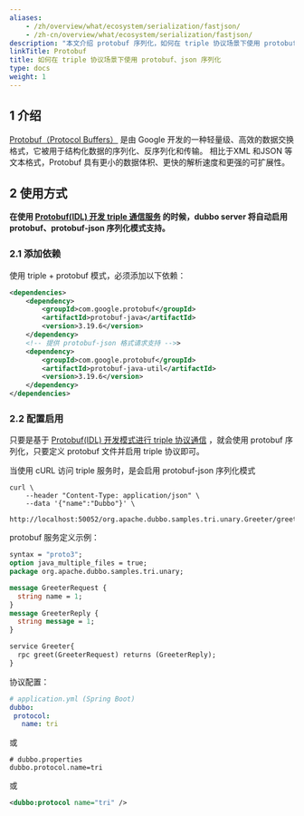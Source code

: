 ```yaml
---
aliases:
    - /zh/overview/what/ecosystem/serialization/fastjson/
    - /zh-cn/overview/what/ecosystem/serialization/fastjson/
description: "本文介绍 protobuf 序列化，如何在 triple 协议场景下使用 protobuf、json 序列化。"
linkTitle: Protobuf
title: 如何在 triple 协议场景下使用 protobuf、json 序列化
type: docs
weight: 1
---
```


## 1 介绍

<a href="" target="_blank">Protobuf（Protocol Buffers）</a> 是由 Google 开发的一种轻量级、高效的数据交换格式，它被用于结构化数据的序列化、反序列化和传输。 相比于XML 和JSON 等文本格式，Protobuf 具有更小的数据体积、更快的解析速度和更强的可扩展性。

## 2 使用方式
**在使用 [Protobuf(IDL) 开发 triple 通信服务](/zh-cn/overview/mannual/java-sdk/tasks/protocols/triple/idl/) 的时候，dubbo server 将自动启用 protobuf、protobuf-json 序列化模式支持。**

### 2.1 添加依赖
使用 triple + protobuf 模式，必须添加以下依赖：

```xml
<dependencies>
	<dependency>
		<groupId>com.google.protobuf</groupId>
		<artifactId>protobuf-java</artifactId>
		<version>3.19.6</version>
	</dependency>
	<!-- 提供 protobuf-json 格式请求支持 -->>
	<dependency>
		<groupId>com.google.protobuf</groupId>
		<artifactId>protobuf-java-util</artifactId>
		<version>3.19.6</version>
	</dependency>
</dependencies>
```

### 2.2 配置启用
只要是基于 [Protobuf(IDL) 开发模式进行 triple 协议通信](/zh-cn/overview/mannual/java-sdk/tasks/protocols/triple/idl/) ，就会使用 protobuf 序列化，只要定义 protobuf 文件并启用 triple 协议即可。

当使用 cURL 访问 triple 服务时，是会启用 protobuf-json 序列化模式

```shell
curl \
    --header "Content-Type: application/json" \
    --data '{"name":"Dubbo"}' \
    http://localhost:50052/org.apache.dubbo.samples.tri.unary.Greeter/greet/
```

protobuf 服务定义示例：

```protobuf
syntax = "proto3";
option java_multiple_files = true;
package org.apache.dubbo.samples.tri.unary;

message GreeterRequest {
  string name = 1;
}
message GreeterReply {
  string message = 1;
}

service Greeter{
  rpc greet(GreeterRequest) returns (GreeterReply);
}
```


协议配置：

```yaml
# application.yml (Spring Boot)
dubbo:
 protocol:
   name: tri
```
或
```properties
# dubbo.properties
dubbo.protocol.name=tri
```

或
```xml
<dubbo:protocol name="tri" />
